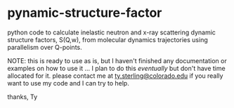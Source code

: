 # pynamic-structure-factor
python code to calculate inelastic neutron and x-ray scattering dynamic structure factors, 
S(Q,w), from molecular dynamics trajectories using parallelism over Q-points.

NOTE: this is ready to use as is, but I haven't finished any documentation or examples on how to use it ...
I plan to do this *eventually* but don't have time allocated for it. please contact me at ty.sterling@colorado.edu
if you really want to use my code and I can try to help. 

thanks,
Ty
